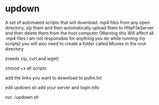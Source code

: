 # updown
A set of automated scripts that will download .mp4 files from any open directory, zip them and then automatically 
upload them to HttpFileServer and then delete them from the host computer (Warning this Will affect all .mp4 
files I am not responsible for anything you do while running my scripts)
you will also need to create a folder called Muvies in the root directory 

(needs zip, curl,and wget)


chmod +x all scripts

add the links you want to download to pullm.txt 

edit updown.sh add your server and login info

run ./updown.sh 


